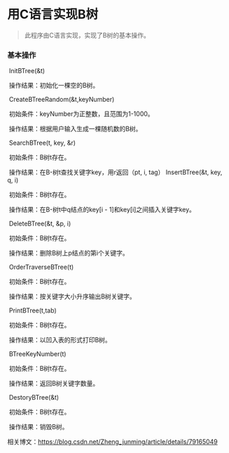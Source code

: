 # 用C语言实现B树

> 此程序由C语言实现，实现了B树的基本操作。

### 基本操作

​        InitBTree(&t)

​        操作结果：初始化一棵空的B树。

​        CreateBTreeRandom(&t,keyNumber)

​        初始条件：keyNumber为正整数，且范围为1-1000。

​        操作结果：根据用户输入生成一棵随机数的B树。

​        SearchBTree(t, key, &r)

​        初始条件：B树t存在。

​        操作结果：在B-树t查找关键字key，用r返回（pt, i, tag）        InsertBTree(&t, key, q, i)

​        初始条件：B树t存在。

​        操作结果：在B-树t中q结点的key[i - 1]和key[i]之间插入关键字key。 

​        DeleteBTree(&t, &p, i)

​        初始条件：B树t存在。

​        操作结果：删除B树上p结点的第i个关键字。

​        OrderTraverseBTree(t)

​        初始条件：B树t存在。

​        操作结果：按关键字大小升序输出B树关键字。

​        PrintBTree(t,tab)

​        初始条件：B树t存在。

​        操作结果：以凹入表的形式打印B树。

​        BTreeKeyNumber(t)

​        初始条件：B树t存在。

​        操作结果：返回B树关键字数量。

​        DestoryBTree(&t)

​        初始条件：B树t存在。

​        操作结果：销毁B树。

相关博文：https://blog.csdn.net/Zheng_junming/article/details/79165049
